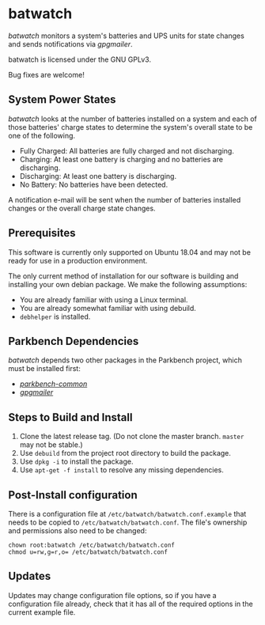 # batwatch

_batwatch_ monitors a system's batteries and UPS units for state changes and sends
notifications via _gpgmailer_.

batwatch is licensed under the GNU GPLv3.

Bug fixes are welcome!

## System Power States

_batwatch_ looks at the number of batteries installed on a system and each of those
batteries' charge states to determine the system's overall state to be one of the following.

* Fully Charged: All batteries are fully charged and not discharging.
* Charging: At least one battery is charging and no batteries are discharging.
* Discharging: At least one battery is discharging.
* No Battery: No batteries have been detected.

A notification e-mail will be sent when the number of batteries installed changes or the
overall charge state changes.

## Prerequisites

This software is currently only supported on Ubuntu 18.04 and may not be ready for use in a production environment.

The only current method of installation for our software is building and installing your own debian package. We make the following assumptions:

*    You are already familiar with using a Linux terminal.
*    You are already somewhat familiar with using debuild.
*    `debhelper` is installed.

## Parkbench Dependencies

_batwatch_ depends two other packages in the Parkbench project, which must be installed
first:

* [_parkbench-common_](https://github.com/park-bench/parkbench-common)
* [_gpgmailer_](https://github.com/park-bench/gpgmailer)

## Steps to Build and Install

1. Clone the latest release tag. (Do not clone the master branch. `master` may not be stable.)
2. Use `debuild` from the project root directory to build the package.
3. Use `dpkg -i` to install the package.
4. Use `apt-get -f install` to resolve any missing dependencies.

## Post-Install configuration

There is a configuration file at `/etc/batwatch/batwatch.conf.example` that needs to be
copied to `/etc/batwatch/batwatch.conf`. The file's ownership and permissions also need to
be changed:

```
chown root:batwatch /etc/batwatch/batwatch.conf
chmod u=rw,g=r,o= /etc/batwatch/batwatch.conf
```

## Updates

Updates may change configuration file options, so if you have a configuration
file already, check that it has all of the required options in the current
example file.
